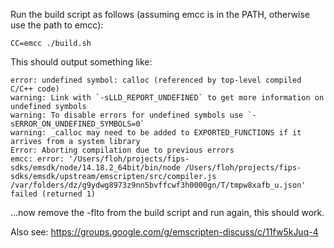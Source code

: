 Run the build script as follows (assuming emcc is in the PATH, otherwise use the path to emcc):

```
CC=emcc ./build.sh
```

This should output something like:

```
error: undefined symbol: calloc (referenced by top-level compiled C/C++ code)
warning: Link with `-sLLD_REPORT_UNDEFINED` to get more information on undefined symbols
warning: To disable errors for undefined symbols use `-sERROR_ON_UNDEFINED_SYMBOLS=0`
warning: _calloc may need to be added to EXPORTED_FUNCTIONS if it arrives from a system library
Error: Aborting compilation due to previous errors
emcc: error: '/Users/floh/projects/fips-sdks/emsdk/node/14.18.2_64bit/bin/node /Users/floh/projects/fips-sdks/emsdk/upstream/emscripten/src/compiler.js /var/folders/dz/g9ydwg8973z9nn5bvffcwf3h0000gn/T/tmpw8xafb_u.json' failed (returned 1)
```

...now remove the -flto from the build script and run again, this should work.

Also see: https://groups.google.com/g/emscripten-discuss/c/11fw5kJuq-4